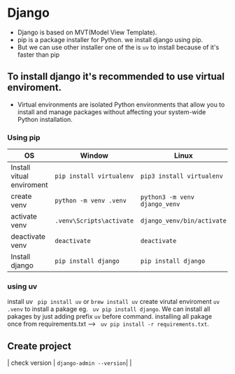 # Django
  + Django is based on MVT(Model View Template). 
  + pip is a package installer for Python. we install django using pip.
  + But we can use other installer one of the is `uv` to install because of it's faster than pip
## To install django it's recommended to use virtual enviroment.
  + Virtual environments are isolated Python environments that allow you to install and manage packages without affecting your system-wide Python installation.
  ###  Using pip     
| OS| Window| Linux |
|---|---|---|
| Install vitual enviroment | `pip install virtualenv`| `pip3 install virtualenv` |
|create venv| `python -m venv .venv` | `python3 -m venv django_venv` |
|activate venv|`.venv\Scripts\activate` | `django_venv/bin/activate` |
|deactivate venv| `deactivate` | `deactivate` |
| Install django | `pip install django` | `pip install django` |
  ### using uv
install uv ` pip install uv` or `brew install uv`
create virutal enviroment `uv .venv`
to install a pakage eg. ` uv pip install django`. We can install all pakages by just adding prefix ` uv ` before command.
installing all pakage once from requirements.txt --> ` uv pip install -r requirements.txt`.

## Create project
| check version | `django-admin --version`| |


